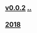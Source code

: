 ## [v0.0.2](https://github.com/littleflute/english/edit/master/voa/SCIENCE%20&%20TECHNOLOGY/readme.md) [..](..)
## [2018](2018)

